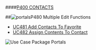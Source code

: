 ####[P400 CONTACTS](https://github.com/massiveart/sulu-docs/tree/master/use-cases "Index of Use Cases")

##![portals](https://raw.github.com/massiveart/sulu-docs/master/use-cases/images/package-contacts.png)P480 Multiple Edit Functions

* [UC481 Add Contacts To Favorite](https://github.com/massiveart/sulu-docs/tree/master/use-cases/p400/p480/UC481.md "UC481 Add Contacts To Favorite")
* [UC482 Assign Contents To Contact](https://github.com/massiveart/sulu-docs/tree/master/use-cases/p400/p480/UC482.md "UC482 Assign Contents To Contact")

![Use Case Package Portals](https://raw.github.com/massiveart/sulu-docs/master/use-cases/images/package-contacts-detail.png)
